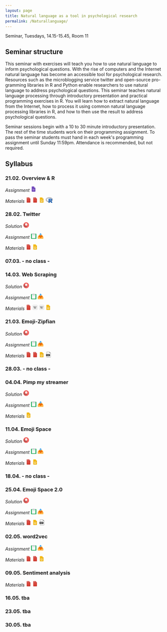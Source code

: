 ```yaml
---
layout: page
title: Natural language as a tool in psychological research
permalink: /Naturallanguage/
---
```


Seminar, Tuesdays, 14.15-15.45, Room 11

## Seminar structure

This seminar with exercises will teach you how to use natural language to inform psychological questions. With the rise of computers and the Internet natural language has become an accessible tool for psychological research. Resources such as the microblogging service twitter and open-source pro-gramming libraries in R and Python enable researchers to use natural language to address psychological questions. This seminar teaches natural language processing through introductory presentation and practical programming exercises in R. You will learn how to extract natural language from the Internet, how to process it using common natural language processing libraries in R, and how to then use the result to address psychological questions. 

Seminar sessions begin with a 10 to 30 minute introductory presentation. The rest of the time students work on their programming assignment. To pass the seminar students must hand in each week's programming assignment until Sunday 11:59pm. Attendance is recommended, but not required. 

## Syllabus

### 21.02. Overview & R

<i>Assignment</i>
<a href="/q0_naturallanguage/" ><img src="/images/GoogleForms.png" alt="GoogleIcon" height="18"/></a>

<i>Materials</i> 
<a href="{{site.url}}/_Naturallanguage/Literature/R-intro.pdf" ><img src="/images/PdfIcon.png" alt="PDFIcon" height="18" width = "17"/></a>
<a href="{{site.url}}/_Naturallanguage/Literature/YaRrr_Book.pdf" ><img src="/images/PdfIcon.png" alt="PDFIcon" height="18" width = "17"/></a>
<a href="{{site.url}}/_Naturallanguage/Downloads/Session_1.pdf" ><img src="/images/GoogleSlides.png" alt="GoogleIcon" height="18" width = "17"/></a>
<a href="{{site.url}}/_Naturallanguage/Downloads/R_intro_I.R" ><img src="/images/Rlogo.png" alt="RLogo" height="18"/></a>


### 28.02. Twitter

<i>Solution</i>
<a href="{{site.url}}/_Naturallanguage/Solutions/Assignment_1_+_solution.pdf" ><img src="/images/solution.png" alt="AssignmentIcon" height="18"/></a>

<i>Assignment</i>
<a href="{{site.url}}/_Naturallanguage/Assignments/Assignment_1.pdf" ><img src="/images/AssignmentIcon_2.png" alt="AssignmentIcon" height="18"/></a>
<a href="/u1_naturallanguage/" ><img src="/images/UploadIcon.png" alt="UploadIcon" height="18"/></a>

<i>Materials</i> 
<a href="{{site.url}}/_Naturallanguage/Literature/Burghardt2015TwitterIntro.pdf" ><img src="/images/PdfIcon.png" alt="PDFIcon" height="18" width = "17"/></a>
<a href="{{site.url}}/_Naturallanguage/Downloads/Session_2.pdf" ><img src="/images/GoogleSlides.png" alt="GoogleIcon" height="18" width = "17"/></a>

### 07.03. - no class -

### 14.03. Web Scraping

<i>Solution</i>
<a href="{{site.url}}/_Naturallanguage/Solutions/Assignment_2_+_solution.pdf" ><img src="/images/solution.png" alt="AssignmentIcon" height="18"/></a>

<i>Assignment</i>
<a href="{{site.url}}/_Naturallanguage/Assignments/Assignment_2.pdf" ><img src="/images/AssignmentIcon_2.png" alt="AssignmentIcon" height="18"/></a>
<a href="/u2_naturallanguage/" ><img src="/images/UploadIcon.png" alt="UploadIcon" height="18"/></a>

<i>Materials</i>
<a href="{{site.url}}/_Naturallanguage/Literature/how_the_internet_works.pdf" ><img src="/images/PdfIcon.png" alt="PDFIcon" height="18" width = "17"/></a>
<a href="https://en.wikipedia.org/wiki/World_Wide_Web" ><img src="/images/Wiki.png" alt="WikiIcon" height="18" width = "17"/></a>
<a href="https://en.wikipedia.org/wiki/HTML" ><img src="/images/Wiki.png" alt="WikiIcon" height="18" width = "17"/></a>
<a href="{{site.url}}/_Naturallanguage/Downloads/Session_3.pdf" ><img src="/images/GoogleSlides.png" alt="GoogleIcon" height="18" width = "17"/></a>

<!--- rvest package --->
<!--- http://apps.timwhitlock.info/emoji/tables/unicode --->
<!--- http://unicode.org/emoji/charts/full-emoji-list.html --->


### 21.03. Emoji-Zipfian

<i>Solution</i>
<a href="{{site.url}}/_Naturallanguage/Solutions/Assignment_3_+_solution.pdf" ><img src="/images/solution.png" alt="AssignmentIcon" height="18"/></a>


<i>Assignment</i>
<a href="{{site.url}}/_Naturallanguage/Assignments/Assignment_3.pdf" ><img src="/images/AssignmentIcon_2.png" alt="AssignmentIcon" height="18"/></a>
<a href="/u3_naturallanguage/" ><img src="/images/UploadIcon.png" alt="UploadIcon" height="18"/></a>

<i>Materials</i>
<a href="{{site.url}}/_Naturallanguage/Literature/ZipfLaw2.pdf" ><img src="/images/PdfIcon.png" alt="PDFIcon" height="18" width = "17"/></a>
<a href="{{site.url}}/_Naturallanguage/Literature/regExprTalk.pdf" ><img src="/images/PdfIcon.png" alt="PDFIcon" height="18" width = "17"/></a>
<a href="{{site.url}}/_Naturallanguage/Downloads/Session_4.pdf" ><img src="/images/GoogleSlides.png" alt="GoogleIcon" height="18" width = "17"/></a>
<a href="https://www.dropbox.com/s/14pc7g6uuv5b1n3/advancedEmojiList.RDS?dl=0" ><img src="/images/txtIcon.png" alt="txtIcon" height="18"/></a>

<!--- http://www.rexegg.com/regex-quickstart.html --->

### 28.03. - no class -

### 04.04. Pimp my streamer

<i>Solution</i>
<a href="{{site.url}}/_Naturallanguage/Solutions/Assignment_4_+_solution.pdf" ><img src="/images/solution.png" alt="AssignmentIcon" height="18"/></a>

<i>Assignment</i>
<a href="{{site.url}}/_Naturallanguage/Assignments/Assignment_4.pdf" ><img src="/images/AssignmentIcon_2.png" alt="AssignmentIcon" height="18"/></a>
<a href="/u4_naturallanguage/" ><img src="/images/UploadIcon.png" alt="UploadIcon" height="18"/></a>

<i>Materials</i> 
<a href="{{site.url}}/_Naturallanguage/Downloads/Session_5.pdf" ><img src="/images/GoogleSlides.png" alt="GoogleIcon" height="18" width = "17"/></a>

	
### 11.04. Emoji Space

<i>Solution</i>
<a href="{{site.url}}/_Naturallanguage/Solutions/Assignment_5_+_solution.pdf" ><img src="/images/solution.png" alt="AssignmentIcon" height="18"/></a>

<i>Assignment</i>
<a href="{{site.url}}/_Naturallanguage/Assignments/Assignment_5.pdf" ><img src="/images/AssignmentIcon_2.png" alt="AssignmentIcon" height="18"/></a>
<a href="/u5_naturallanguage/" ><img src="/images/UploadIcon.png" alt="UploadIcon" height="18"/></a>

<i>Materials</i> 
<a href="{{site.url}}/_Naturallanguage/Literature/LSAtutorial.pdf" ><img src="/images/PdfIcon.png" alt="PDFIcon" height="18" width = "17"/></a>
<a href="{{site.url}}/_Naturallanguage/Downloads/Session_6.pdf" ><img src="/images/GoogleSlides.png" alt="GoogleIcon" height="18" width = "17"/></a>


<!--- plus clustering, i.e., identification of optimistic emojis --->

### 18.04. - no class -

### 25.04. Emoji Space 2.0

<i>Solution</i>
<a href="{{site.url}}/_Naturallanguage/Solutions/Assignment_6_+_solution.pdf" ><img src="/images/solution.png" alt="AssignmentIcon" height="18"/></a>

<i>Assignment</i>
<a href="{{site.url}}/_Naturallanguage/Assignments/Assignment_6.pdf" ><img src="/images/AssignmentIcon_2.png" alt="AssignmentIcon" height="18"/></a>
<a href="/u6_naturallanguage/" ><img src="/images/UploadIcon.png" alt="UploadIcon" height="18"/></a>

<i>Materials</i> 
<a href="{{site.url}}/_Naturallanguage/Literature/porter.pdf" ><img src="/images/PdfIcon.png" alt="PDFIcon" height="18" width = "17"/></a>
<a href="{{site.url}}/_Naturallanguage/Downloads/Session_7.pdf" ><img src="/images/GoogleSlides.png" alt="GoogleIcon" height="18" width = "17"/></a>
<a href="{{site.url}}/_Naturallanguage/Downloads/stopwords_en_tartarus.txt" ><img src="/images/txtIcon.png" alt="txtIcon" height="18"/></a>


### 02.05. word2vec

<i>Assignment</i>
<a href="{{site.url}}/_Naturallanguage/Assignments/Assignment_7.pdf" ><img src="/images/AssignmentIcon_2.png" alt="AssignmentIcon" height="18"/></a>
<a href="/u7_naturallanguage/" ><img src="/images/UploadIcon.png" alt="UploadIcon" height="18"/></a>

<i>Materials</i> 
<a href="{{site.url}}/_Naturallanguage/Literature/word2vec_a.pdf" ><img src="/images/PdfIcon.png" alt="PDFIcon" height="18" width = "17"/></a>
<a href="{{site.url}}/_Naturallanguage/Literature/word2vec_b.pdf" ><img src="/images/PdfIcon.png" alt="PDFIcon" height="18" width = "17"/></a>
<a href="{{site.url}}/_Naturallanguage/Downloads/Session_8.pdf" ><img src="/images/GoogleSlides.png" alt="GoogleIcon" height="18" width = "17"/></a>


### 09.05. Sentiment analysis

<i>Materials</i> 
<a href="{{site.url}}/_Naturallanguage/Literature/GoEtAl2009DistantSentiment.pdf" ><img src="/images/PdfIcon.png" alt="PDFIcon" height="18" width = "17"/></a>
<a href="{{site.url}}/_Naturallanguage/Literature/vader.pdf" ><img src="/images/PdfIcon.png" alt="PDFIcon" height="18" width = "17"/></a>


### 16.05. tba

### 23.05. tba

### 30.05. tba
